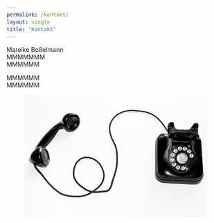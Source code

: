 ```yaml
---
permalink: /kontakt/
layout: single
title: "Kontakt"
---
```


Mareike Boßelmann  
MMMMMMM  
MMMMMM

MMMMMM  
MMMMMM

<figure class="align-center">
  <img src="https://github.com/mbosselmann/portfolio/blob/master/assets/images/kontakt2.jpg?raw=true" alt="">
</figure>

